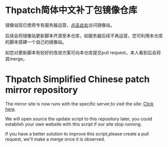 # Thpatch简体中文补丁包镜像仓库

镜像站现已使用专有服务器运营，[点击此处](https://cnsrv.thpatch.rcopky.top/)访问镜像站。

后续会将镜像站更新脚本开源至本仓库，如服务器后续不再运营，您可利用本仓库的脚本搭建一个自己的镜像站。

如您对更新脚本有较好的改进方案可向本仓库提交pull request，本人看到后会将其merge。

# Thpatch Simplified Chinese patch mirror repository

The mirror site is now runs with the specific server,to visit the site: [Click here](https://cnsrv.thpatch.rcopky.top/).

We will open source the update script to this repository later, you could establish your own website with this script if our site stop running.

If you have a better solution to improve this script,please create a pull request, we'll make a merge once it is observed.
